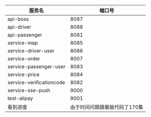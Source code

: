 

服务名|端口号
--- | ---
api-boss|8087
api-driver|8088
api-passenger|8081
service-map|8085
service-driver-user|8086
service-order| 8007
service-passenger-user|8083
service-price|8084
service-verificationcode | 8082
service-sse-push| 9000
test-alipay| 9001
看到进度|由于时间问题跟着敲代码了170集







